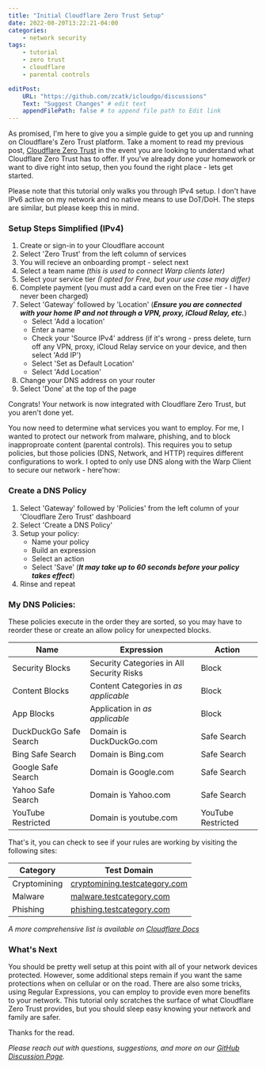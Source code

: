 ```yaml
---
title: "Initial Cloudflare Zero Trust Setup"
date: 2022-08-20T13:22:21-04:00
categories:
    - network security 
tags:
    - tutorial
    - zero trust
    - cloudflare
    - parental controls

editPost:
    URL: "https://github.com/zcatk/icloudgo/discussions"
    Text: "Suggest Changes" # edit text
    appendFilePath: false # to append file path to Edit link
---
```


As promised, I'm here to give you a simple guide to get you up and running on Cloudflare's Zero Trust platform. Take a moment to read my previous post, [Cloudflare Zero Trust](https://icloudgo.net/posts/cloudflare-zero-trust/) in the event you are looking to understand what Cloudflare Zero Trust has to offer. If you've already done your homework or want to dive right into setup, then you found the right place - lets get started.

Please note that this tutorial only walks you through IPv4 setup. I don't have IPv6 active on my network and no native means to use DoT/DoH. The steps are similar, but please keep this in mind.

### Setup Steps Simplified (IPv4)

1) Create or sign-in to your Cloudflare account
2) Select 'Zero Trust' from the left column of services
3) You will recieve an onboarding prompt - select next
4) Select a team name _(this is used to connect Warp clients later)_
5) Select your service tier _(I opted for Free, but your use case may differ)_
6) Complete payment (you must add a card even on the Free tier - I have never been charged)
7) Select 'Gateway' followed by 'Location' (**_Ensure you are connected with your home IP and not through a VPN, proxy, iCloud Relay, etc._**)
    - Select 'Add a location'
    - Enter a name
    - Check your 'Source IPv4' address (if it's wrong - press delete, turn off any VPN, proxy, iCloud Relay service on your device, and then select 'Add IP') 
    - Select 'Set as Default Location'
    - Select 'Add Location' 
8) Change your DNS address on your router
9) Select 'Done' at the top of the page  

Congrats! Your network is now integrated with Cloudflare Zero Trust, but you aren't done yet. 

You now need to determine what services you want to employ. For me, I wanted to protect our network from malware, phishing, and to block inapproproate content (parental controls). This requires you to setup policies, but those policies (DNS, Network, and HTTP) requires different configurations to work. I opted to only use DNS along with the Warp Client to secure our network - here'how: 

### Create a DNS Policy

1) Select 'Gateway' followed by 'Policies' from the left column of your 'Cloudflare Zero Trust' dashboard
2) Select 'Create a DNS Policy'
3) Setup your policy:
    - Name your policy
    - Build an expression
    - Select an action
    - Select 'Save' (_**It may take up to 60 seconds before your policy takes effect**_)
4) Rinse and repeat 

### My DNS Policies:

These policies execute in the order they are sorted, so you may have to reorder these or create an allow policy for unexpected blocks. 

Name | Expression | Action
---|---|---
Security Blocks | Security Categories in All Security Risks | Block
Content Blocks | Content Categories in _as applicable_ | Block
App Blocks | Application in _as applicable_ | Block
DuckDuckGo Safe Search | Domain is DuckDuckGo.com | Safe Search
Bing Safe Search | Domain is Bing.com | Safe Search
Google Safe Search | Domain is Google.com | Safe Search
Yahoo Safe Search | Domain is Yahoo.com | Safe Search
YouTube Restricted | Domain is youtube.com | YouTube Restricted

That's it, you can check to see if your rules are working by visiting the following sites:

Category | Test Domain 
---|---
Cryptomining | [cryptomining.testcategory.com](https://cryptomining.testcategory.com)
Malware | [malware.testcategory.com](https://malware.testcategory.com)
Phishing | [phishing.testcategory.com](https://phishing.testcategory.com)

_A more comprehensive list is available on [Cloudflare Docs](https://developers.cloudflare.com/cloudflare-one/policies/filtering/dns-policies/check-policy/)_

### What's Next

You should be pretty well setup at this point with all of your network devices protected. However, some additional steps remain if you want the same protections when on cellular or on the road. There are also some tricks, using Regular Expressions, you can employ to provide even more benefits to your network. This tutorial only scratches the surface of what Cloudflare Zero Trust provides, but you should sleep easy knowing your network and family are safer.

Thanks for the read.

_Please reach out with questions, suggestions, and more on our [GitHub Discussion Page](https://github.com/zcatk/icloudgo/discussions)._ 
